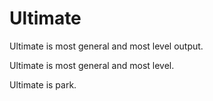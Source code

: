 # Ultimate

Ultimate is most general and most level output.

Ultimate is most general and most level.

Ultimate is park.